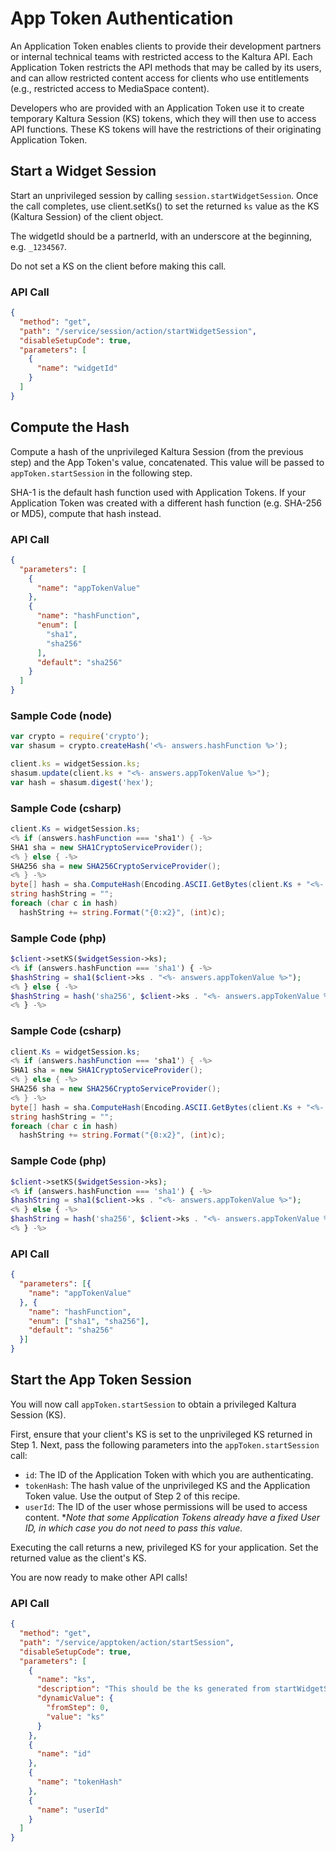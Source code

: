 <!--METADATA
{
  "summary": "Learn how to authenticate using App Tokens"
}
-->

# App Token Authentication
An Application Token enables clients to provide their development partners or internal technical teams with restricted access to the Kaltura API. Each Application Token restricts the API methods that may be called by its users, and can allow restricted content access for clients who use entitlements (e.g., restricted access to MediaSpace content).

Developers who are provided with an Application Token use it to create temporary Kaltura Session (KS) tokens, which they will then use to access API functions. These KS tokens will have the restrictions of their originating Application Token.

## Start a Widget Session
Start an unprivileged session by calling `session.startWidgetSession`. Once the call completes, use client.setKs() to set the returned `ks` value as the KS (Kaltura Session) of the client object.

The widgetId should be a partnerId, with an underscore at the beginning, e.g. `_1234567`.

Do not set a KS on the client before making this call.

### API Call
```json
{
  "method": "get",
  "path": "/service/session/action/startWidgetSession",
  "disableSetupCode": true,
  "parameters": [
    {
      "name": "widgetId"
    }
  ]
}
```

## Compute the Hash
Compute a hash of the unprivileged Kaltura Session (from the previous step) and the App Token's value, concatenated. This value will be passed to `appToken.startSession` in the following step.

SHA-1 is the default hash function used with Application Tokens. If your Application Token was created with a different hash function (e.g. SHA-256 or MD5), compute that hash instead.

### API Call
```json
{
  "parameters": [
    {
      "name": "appTokenValue"
    },
    {
      "name": "hashFunction",
      "enum": [
        "sha1",
        "sha256"
      ],
      "default": "sha256"
    }
  ]
}
```
### Sample Code (node)
```javascript
var crypto = require('crypto');
var shasum = crypto.createHash('<%- answers.hashFunction %>');

client.ks = widgetSession.ks;
shasum.update(client.ks + "<%- answers.appTokenValue %>");
var hash = shasum.digest('hex');
```
### Sample Code (csharp)
```csharp
client.Ks = widgetSession.ks;
<% if (answers.hashFunction === 'sha1') { -%>
SHA1 sha = new SHA1CryptoServiceProvider();
<% } else { -%>
SHA256 sha = new SHA256CryptoServiceProvider();
<% } -%>
byte[] hash = sha.ComputeHash(Encoding.ASCII.GetBytes(client.Ks + "<%- answers.appTokenValue %>"));
string hashString = "";
foreach (char c in hash)
  hashString += string.Format("{0:x2}", (int)c);
```
### Sample Code (php)
```php
$client->setKS($widgetSession->ks);
<% if (answers.hashFunction === 'sha1') { -%>
$hashString = sha1($client->ks . "<%- answers.appTokenValue %>");
<% } else { -%>
$hashString = hash('sha256', $client->ks . "<%- answers.appTokenValue %>");
<% } -%>
```

### Sample Code (csharp)
```csharp
client.Ks = widgetSession.ks;
<% if (answers.hashFunction === 'sha1') { -%>
SHA1 sha = new SHA1CryptoServiceProvider();
<% } else { -%>
SHA256 sha = new SHA256CryptoServiceProvider();
<% } -%>
byte[] hash = sha.ComputeHash(Encoding.ASCII.GetBytes(client.Ks + "<%- answers.appTokenValue %>"));
string hashString = "";
foreach (char c in hash)
  hashString += string.Format("{0:x2}", (int)c);
```

### Sample Code (php)
```php
$client->setKS($widgetSession->ks);
<% if (answers.hashFunction === 'sha1') { -%>
$hashString = sha1($client->ks . "<%- answers.appTokenValue %>");
<% } else { -%>
$hashString = hash('sha256', $client->ks . "<%- answers.appTokenValue %>");
<% } -%>
```

### API Call
```json
{
  "parameters": [{
    "name": "appTokenValue"
  }, {
    "name": "hashFunction",
    "enum": ["sha1", "sha256"],
    "default": "sha256"
  }]
}
```

## Start the App Token Session
You will now call `appToken.startSession` to obtain a privileged Kaltura Session (KS). 

First, ensure that your client's KS is set to the unprivileged KS returned in Step 1.  Next, pass the following parameters into the `appToken.startSession` call:
* `id`: The ID of the Application Token with which you are authenticating.
* `tokenHash`: The hash value of the unprivileged KS and the Application Token value. Use the output of Step 2 of this recipe.
* `userId`: The ID of the user whose permissions will be used to access content. **Note that some Application Tokens already have a fixed User ID, in which case you do not need to pass this value.*

Executing the call returns a new, privileged KS for your application. Set the returned value as the client's KS.

You are now ready to make other API calls!

### API Call
```json
{
  "method": "get",
  "path": "/service/apptoken/action/startSession",
  "disableSetupCode": true,
  "parameters": [
    {
      "name": "ks",
      "description": "This should be the ks generated from startWidgetSession in step 1",
      "dynamicValue": {
        "fromStep": 0,
        "value": "ks"
      }
    },
    {
      "name": "id"
    },
    {
      "name": "tokenHash"
    },
    {
      "name": "userId"
    }
  ]
}
```
